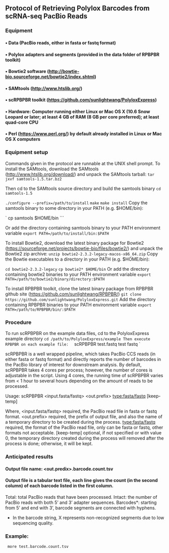 ## Protocol of Retrieving Polylox Barcodes from scRNA-seq PacBio Reads

### Equipment
#### • Data (PacBio reads, either in fasta or fastq format)
#### • Polylox adapters and segments (provided in the data folder of RPBPBR toolkit)
#### • Bowtie2 software (http://bowtie-bio.sourceforge.net/bowtie2/index.shtml)
#### • SAMtools (http://www.htslib.org/)
#### • scRPBPBR toolkit (https://github.com/sunlightwang/PolyloxExpress) 
#### • Hardware: Computer running either Linux or Mac OS X (10.6 Snow Leopard or later; at least 4 GB of RAM (8 GB per core preferred); at least quad-core CPU
#### • Perl (https://www.perl.org/) by default already installed in Linux or Mac OS X computers

### Equipment setup
Commands given in the protocol are runnable at the UNIX shell prompt. 
To install the SAMtools, download the SAMtools (http://www.htslib.org/download/) and unpack the SAMtools tarball: 
` tar jxvf samtools-1.5.tar.bz2 `

Then cd to the SAMtools source directory and build the samtools binary
` cd samtools-1.5 `

` ./configure --prefix=/path/to/install `
` make `
` make install `
Copy the samtools binary to some directory in your PATH (e.g. $HOME/bin):

` cp samtools $HOME/bin ```

Or add the directory containing samtools binary to your PATH environment variable
` export PATH=/path/to/install/bin:$PATH `

To install Bowtie2, download the latest binary package for Bowtie2 (https://sourceforge.net/projects/bowtie-bio/files/bowtie2/) and unpack the Bowtie2 zip archive:
` unzip bowtie2-2.3.2-legacy-macos-x86_64.zip `
Copy the Bowtie executables to a directory in your PATH (e.g. $HOME/bin):

` cd bowtie2-2.3.2-legacy `
` cp bowtie2* $HOME/bin `
Or add the directory containing bowtie2 binaries to your PATH environment variable
` export PATH=/path/to/bowtie2/binary/directory:$PATH `

To install RPBPBR toolkit, clone the latest binary package from RPBPBR github site (https://github.com/sunlightwang/RPBPBR/) 
` git clone https://github.com/sunlightwang/PolyloxExpress.git `
Add the directory containing RPBPBR binaries to your PATH environment variable
` export PATH=/path/to/RPBPBR/bin/:$PATH `

### Procedure
 
To run scRPBPBR on the example data files, cd to the PolyloxExpress example directory
` cd /path/to/PolyloxExpress/example
Then execute RPBPBR on each example file:  
` scRPBPBR test.fastq test fastq `


scRPBPBR is a well wrapped pipeline, which takes PacBio CCS reads (in either fasta or fastq format) and directly reports the number of barcodes in the PacBio library of interest for downstream analysis. By default, scRPBPBR takes 4 cores per process; however, the number of cores is adjustable in the script. Using 4 cores, the running time of scRPBPBR varies from < 1 hour to several hours depending on the amount of reads to be processed. 

Usage: scRPBPBR <input.fasta/fastq> <out.prefix> <type:fasta/fastq> [keep-temp] 

Where, 
<input.fasta/fastq> required, the PacBio read file in fasta or fastq format. 
<out.prefix> required, the prefix of output file, and also the name of a temporary directory to be created during the process. 
<type:fasta/fastq> required, the format of the PacBio read file, only can be fasta or fastq, other formats not acceptable. 
[keep-temp] optional, if not specified or with value 0, the temporary directory created during the process will removed after the process is done; otherwise, it will be kept. 

### Anticipated results

#### Output file name: <out.predix>.barcode.count.tsv 
#### Output file is a tabular text file, each line gives the count (in the second column) of each barcode listed in the first column. 

Total: total PacBio reads that have been processed. 
Intact: the number of PacBio reads with both 5’ and 3’ adapter sequences. 
Barcodes*: starting from 5’ and end with 3’, barcode segments are connected with hyphens. 
* In the barcode string, X represents non-recognized segments due to low sequencing quality. 

### Example: 
` more test.barcode.count.tsv `



